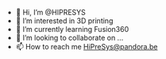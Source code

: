 - 👋 Hi, I’m @HIPRESYS
- 👀 I’m interested in 3D printing
- 🌱 I’m currently learning Fusion360
- 💞️ I’m looking to collaborate on ...
- 📫 How to reach me HiPreSys@pandora.be

<!---
HIPRESYS/HIPRESYS is a ✨ special ✨ repository because its `README.md` (this file) appears on your GitHub profile.
You can click the Preview link to take a look at your changes.
--->
